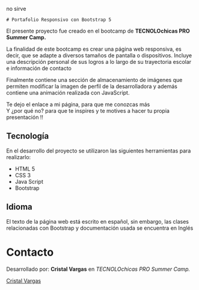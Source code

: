 no sirve
    
    
    
    
    # Portafolio Responsivo con Bootstrap 5

El presente proyecto fue creado en el bootcamp de **TECNOLOchicas PRO Summer Camp.**

La finalidad de este bootcamp es crear una página web responsiva, es decir, que se adapte a diversos tamaños de pantalla o dispositivos. Incluye una descripción personal de sus logros a lo largo de su trayectoria escolar e información de contacto

Finalmente contiene una sección de almacenamiento de imágenes que permiten modificar la imagen de perfil de la desarrolladora y además contiene una animación realizada con JavaScript.

Te dejo el enlace a mi página, para que me conozcas más      
Y ¿por qué no? para que te inspires y te motives a hacer tu propia presentación !!

## Tecnología
En el desarrollo del proyecto se utilizaron las siguientes herramientas para realizarlo: 

+ HTML 5
+ CSS 3
+ Java Script
+ Bootstrap

## Idioma
El texto de la página web está escrito en español, sin embargo, las clases relacionadas con Bootstrap y documentación usada se encuentra en Inglés

# Contacto

Desarrollado por: **Cristal Vargas** en *TECNOLOchicas PRO Summer Camp.*

[Cristal Vargas](https://www.linkedin.com/in/cristal-de-la-cruz-vargas-pérez-98506527a/)

